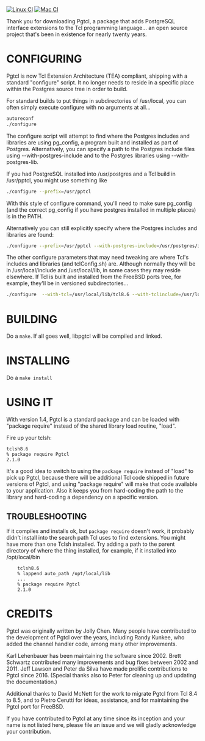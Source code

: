 [![Linux CI](https://github.com/flightaware/Pgtcl/actions/workflows/linux-ci.yml/badge.svg)](https://github.com/flightaware/Pgtcl/actions/workflows/linux-ci.yml)
[![Mac CI](https://github.com/flightaware/Pgtcl/actions/workflows/mac-ci.yml/badge.svg)](https://github.com/flightaware/Pgtcl/actions/workflows/mac-ci.yml)

Thank you for downloading Pgtcl, a package that adds PostgreSQL interface extensions to the Tcl programming language... an open source project that's been in existence for nearly twenty years.

# CONFIGURING

Pgtcl is now Tcl Extension Architecture (TEA) compliant, shipping with a standard "configure" script.  It no longer needs to reside in a specific place within the Postgres source tree in order to build.  

For standard builds to put things in subdirectories of /usr/local, you can often simply execute configure with no arguments at all...

```sh
autoreconf
./configure
```

The configure script will attempt to find where the Postgres includes and libraries are using pg_config, a program built and installed as part of Postgres.  Alternatively, you can specify a path to the Postgres include files using --with-postgres-include and to the Postgres libraries using --with-postgres-lib.  

If you had PostgreSQL installed into /usr/postgres and a Tcl build in /usr/pptcl, you might use something like

```sh
./configure --prefix=/usr/pptcl
```

With this style of configure command, you'll need to make sure pg_config (and the correct pg_config if you have postgres installed in multiple places) is in the PATH.

Alternatively you can still explicitly specify where the Postgres includes and libraries are found:

```sh
./configure --prefix=/usr/pptcl --with-postgres-include=/usr/postgres/include --with-postgres-lib=/usr/postgres/lib
```

The other configure parameters that may need tweaking are where Tcl's includes and libraries (and tclConfig.sh) are.  Although normally they will be in /usr/local/include and /usr/local/lib, in some cases they may reside elsewhere.  If Tcl is built and installed from the FreeBSD ports tree, for example, they'll be in versioned subdirectories...

```sh
./configure  --with-tcl=/usr/local/lib/tcl8.6 --with-tclinclude=/usr/local/include/tcl8.6
```

# BUILDING

Do a `make`.  If all goes well, libpgtcl will be compiled and linked.

# INSTALLING

Do a `make install`

# USING IT

With version 1.4, Pgtcl is a standard package and can be loaded with "package require" instead of the shared library load routine, "load".

Fire up your tclsh:

```
tclsh8.6
% package require Pgtcl
2.1.0
```

It's a good idea to switch to using the ``package require`` instead of "load" to pick up Pgtcl, because there will be additional Tcl code shipped in future versions of Pgtcl, and using "package require" will make that code available to your application.  Also it keeps you from hard-coding the path to the library and hard-coding a dependency on a specific version.

## TROUBLESHOOTING

If it compiles and installs ok, but ``package require`` doesn't work, it probably didn't install into the search path Tcl uses to find extensions.  You might have more than one Tclsh installed.  Try adding a path to the parent directory of where the thing installed, for example, if it installed into /opt/local/bin

```
    tclsh8.6
    % lappend auto_path /opt/local/lib
    ...
    % package require Pgtcl
    2.1.0
```

# CREDITS

Pgtcl was originally written by Jolly Chen.  Many people have contributed to the development of Pgtcl over the years, including Randy Kunkee, who added the channel handler code, among many other improvements.

Karl Lehenbauer has been maintaining the software since 2002.  Brett Schwartz contributed many improvements and bug fixes between 2002 and 2011.  Jeff Lawson and Peter da Silva have made prolific contributions to Pgtcl since 2016.  (Special thanks also to Peter for cleaning up and updating the documentation.)

Additional thanks to David McNett for the work to migrate Pgtcl from Tcl 8.4 to 8.5, and to Pietro Cerutti for ideas, assistance, and for maintaining the Pgtcl port for FreeBSD.

If you have contributed to Pgtcl at any time since its inception and your name is not listed here, please file an issue and we will gladly acknowledge your contribution.
